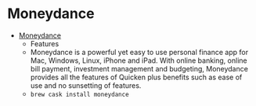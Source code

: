 # Moneydance
- [Moneydance](https://infinitekind.com/moneydance)
  -  Features
  - Moneydance is a powerful yet easy to use personal finance app for Mac, Windows, Linux, iPhone and iPad.  With online banking, online bill payment, investment management and budgeting, Moneydance provides all the features of Quicken plus benefits such as ease of use and no sunsetting of features.
  - `brew cask install moneydance`
